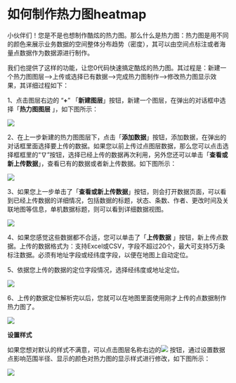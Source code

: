 # 如何制作热力图heatmap

小伙伴们！您是不是也想制作酷炫的热力图。那么什么是热力图：热力图是用不同的颜色来展示业务数据的空间整体分布趋势（密度），其可以由空间点标注或者海量点数据作为数据源进行制作。

我们也提供了这样的功能，让您0代码快速搞定酷炫的热力图。其过程是：新建一个热力图图层—>上传或选择已有数据—>完成热力图制作—>修改热力图显示效果，其详细过程如下：

1、点击图层右边的 “**+**” 「**新建图层**」按钮，新建一个图层，在弹出的对话框中选择「**热力图图层**    」，如下图所示：

![](http://pic.dituwuyou.com/map%2Fpicture%2F%E5%A6%82%E4%BD%95%E5%88%B6%E4%BD%9C%E7%83%AD%E5%8A%9B%E5%9B%BEheatmap1.png)

2、在上一步新建的热力图图层下，点击「**添加数据**」按钮，添加数据，在弹出的对话框里面选择要上传的数据。如果您以前上传过点图层数据，那么您可以点击选择框框里的“∇”按钮，选择已经上传的数据再次利用，另外您还可以单击「**查看或新上传数据**」，查看已有的数据或者新上传数据。如下图所示：

![](http://pic.dituwuyou.com/map%2Fpicture%2F%E5%A6%82%E4%BD%95%E5%88%B6%E4%BD%9C%E7%83%AD%E5%8A%9B%E5%9B%BEheatmap2.jpg)

3、如果您上一步单击了「**查看或新上传数据**」按钮，则会打开数据页面，可以看到已经上传数据的详细情况，包括数据的标题，状态、条数、作者、更改时间及关联地图等信息，单机数据标题，则可以看到详细数据视图。

![](http://pic.dituwuyou.com/map%2Fpicture%2F%E5%A6%82%E4%BD%95%E5%88%B6%E4%BD%9C%E7%83%AD%E5%8A%9B%E5%9B%BEheatmap3.jpg)

4、如果您感觉这些数据都不合适，您可以单击了「**上传数据**   」按钮，新上传点数据。上传的数据格式为：支持Excel或CSV，字段不超过20个，最大可支持5万条标注数据。必须有地址字段或经纬度字段，以便在地图上自动定位。

5、依据您上传的数据的定位字段情况，选择经纬度或地址定位。

![](http://pic.dituwuyou.com/map%2Fpicture%2F%E5%A6%82%E4%BD%95%E5%88%B6%E4%BD%9C%E7%83%AD%E5%8A%9B%E5%9B%BEheatmap4.jpg)

6、上传的数据定位解析完以后，您就可以在地图里面使用刚才上传的点数据制作热力图了。

![](http://pic.dituwuyou.com/map%2Fpicture%2F%E5%A6%82%E4%BD%95%E5%88%B6%E4%BD%9C%E7%83%AD%E5%8A%9B%E5%9B%BEheatmap5.jpg)


**设置样式**

如果您想对默认的样式不满意，可以点击图层名称右边的![](http://pic.dituwuyou.com/map%2Fpicture%2F%E7%83%AD%E5%8A%9B%E5%9B%BE%E5%9B%BE%E5%B1%8262.jpg)   按钮，通过设置数据点影响范围半径、显示的颜色对热力图的显示样式进行修改，如下图所示：

![](http://pic.dituwuyou.com/map%2Fpicture%2F%E7%83%AD%E5%8A%9B%E5%9B%BE%E5%9B%BE%E5%B1%827.jpg)

 
